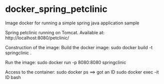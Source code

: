 # docker_spring_petclinic
Image docker for running a simple spring java application sample

Spring petclinic running on Tomcat.
Available at: http://localhost:8080/petclinic/

Construction of the image:
Build the docker image:
sudo docker build -t springclinic .

Run the image:
sudo docker run -p 8080:8080 springclinic

Access to the container:
sudo docker ps ==> got an ID
sudo docker exec -it ID bash

